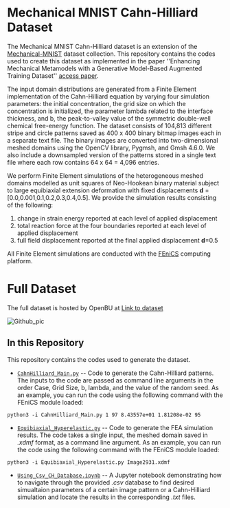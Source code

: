 # Mechanical MNIST Cahn-Hilliard Dataset

The Mechanical MNIST Cahn-Hilliard dataset is an extension of the [Mechanical-MNIST](https://github.com/elejeune11/Mechanical-MNIST) dataset collection. 
This repository contains the codes used to create this dataset as implemented in the paper ''Enhancing Mechanical Metamodels with a Generative Model-Based Augmented Training Dataset'' [access paper](arXiv:2203.04183).  

The input domain distributions are generated from a Finite Element implementation of the Cahn-Hilliard equation by varying four simulation parameters: the initial concentration, the grid size on which the concentration is initialized, the parameter lambda related to the interface thickness, and b, the peak-to-valley value of the symmetric double-well chemical free-energy function. The dataset consists of 104,813 different stripe and circle patterns saved as 400 x 400 binary bitmap images each in a separate text file. The binary images are converted into two-dimensional meshed domains using the OpenCV library, Pygmsh, and Gmsh 4.6.0. We also include a downsampled version of the patterns stored in a single text file where each row contains 64 x 64 = 4,096 entries.

We perform Finite Element simulations of the heterogeneous meshed domains modelled as unit squares of Neo-Hookean binary material subject to large equibiaxial extension deformation with fixed displacements **d** = [0.0,0.001,0.1,0.2,0.3,0.4,0.5]. We provide the simulation results consisting of the following: 

1. change in strain energy reported at each level of applied displacement
2. total reaction force at the four boundaries reported at each level of applied displacement
3. full field displacement reported at the final applied displacement **d**=0.5

All Finite Element simulations are conducted with the [FEniCS](https://fenicsproject.org) computing platform.

# Full Dataset

The full dataset is hosted by OpenBU at [Link to dataset](https://hdl.handle.net/2144/43971)

![Github_pic](https://user-images.githubusercontent.com/77171178/155850904-c11710a8-6e33-4a8b-8dc9-d5688e9ba1a9.png)

## In this Repository
This repository contains the codes used to generate the dataset.
* [`CahnHilliard_Main.py`](CahnHilliard_Main.py) -- Code to generate the Cahn-Hilliard patterns. The inputs to the code are passed as command line arguments in the order Case, Grid Size, b, lambda, and the value of the random seed.
As an example, you can run the code using the following command with the FEniCS module loaded:
```
python3 -i CahnHilliard_Main.py 1 97 8.43557e+01 1.81208e-02 95
```
  
* [`Equibiaxial_Hyperelastic.py`](Equibiaxial_Hyperelastic.py) -- Code to generate the FEA simulation results. The code takes a single input, the meshed domain saved in _.xdmf_ format, as a command line argument. 
As an example, you can run the code using the following command with the FEniCS module loaded:
```
python3 -i Equibiaxial_Hyperelastic.py Image2931.xdmf
```

* [`Using_Csv_CH_Database.ipynb`](Using_Csv_CH_Database.ipynb) -- A Jupyter notebook demonstrating how to navigate through the provided _.csv_ database to find desired simualtaion parameters of a certain image pattern or a Cahn-Hilliard simulation and locate the results in the corresponding _.txt_ files.
